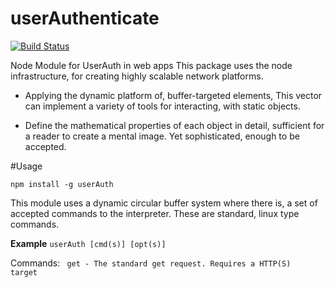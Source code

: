 # userAuthenticate
[![Build Status](https://travis-ci.org/ArcanaMagus/userAuthenticate.svg?branch=userAuth)](https://travis-ci.org/ArcanaMagus/userAuthenticate)


Node Module for UserAuth in web apps
  This package uses the node infrastructure, for
  creating highly scalable network platforms. 
  
  - Applying the dynamic platform of, buffer-targeted elements,
  This vector can implement a variety of tools for interacting,
  with static objects.
  
  - Define the mathematical properties of each object in detail,
  sufficient for a reader to create a mental image. Yet sophisticated,
  enough to be accepted. 

#Usage
 
 <code>npm install -g userAuth</code>
  
  This module uses a dynamic circular buffer system where there is,
  a set of accepted commands to the interpreter. These are standard,
  linux type commands.
  
  **Example**
  <code>userAuth [cmd(s)] [opt(s)] </code>
  
  Commands: <code> get - The standard get request. Requires a HTTP(S) target
  
